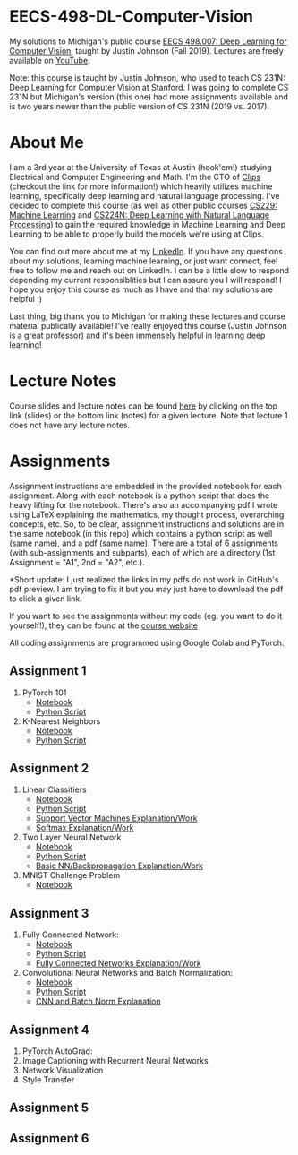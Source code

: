 # EECS-498-DL-Computer-Vision
My solutions to Michigan's public course [EECS 498.007: Deep Learning for Computer Vision](https://web.eecs.umich.edu/~justincj/teaching/eecs498/FA2019/schedule.html), taught by Justin Johnson (Fall 2019). Lectures are freely available on [YouTube](https://www.youtube.com/playlist?list=PL5-TkQAfAZFbzxjBHtzdVCWE0Zbhomg7r).

Note: this course is taught by Justin Johnson, who used to teach CS 231N: Deep Learning for Computer Vision at Stanford. I was going to complete CS 231N but Michigan's version (this one) had more assignments available and is two years newer than the public version of CS 231N (2019 vs. 2017). 

# About Me
I am a 3rd year at the University of Texas at Austin (hook'em!) studying Electrical and Computer Engineering and Math. I'm the CTO of [Clips](https://www.clipsai.com/) (checkout the link for more information!) which heavily utilizes machine learning, specifically deep learning and natural language processing. I've decided to complete this course (as well as other public courses [CS229: Machine Learning](https://github.com/bensmidt/CS229-ML-Autumn-2018) and [CS224N: Deep Learning with Natural Language Processing](https://github.com/bensmidt/CS224N-Deep-Learning-NLP)) to gain the required knowledge in Machine Learning and Deep Learning to be able to properly build the models we're using at Clips. 

You can find out more about me at my [LinkedIn](https://www.linkedin.com/in/benjamin-smidt/). If you have any questions about my solutions, learning machine learning, or just want connect, feel free to follow me and reach out on LinkedIn. I can be a little slow to respond depending my current responsiblities but I can assure you I will respond! I hope you enjoy this course as much as I have and that my solutions are helpful :)

Last thing, big thank you to Michigan for making these lectures and course material publically available! I've really enjoyed this course (Justin Johnson is a great professor) and it's been immensely helpful in learning deep learning!

# Lecture Notes

Course slides and lecture notes can be found [here](https://web.eecs.umich.edu/~justincj/teaching/eecs498/WI2022/schedule.html) by clicking on the top link (slides) or the bottom link (notes) for a given lecture. Note that lecture 1 does not have any lecture notes. 

# Assignments
Assignment instructions are embedded in the provided notebook for each assignment. Along with each notebook is a python script that does the heavy lifting for the notebook. There's also an accompanying pdf I wrote using LaTeX explaining the mathematics, my thought process, overarching concepts, etc. So, to be clear, assignment instructions and solutions are in the same notebook (in this repo) which contains a python script as well (same name), and a pdf (same name). There are a total of 6 assignments (with sub-assignments and subparts), each of which are a directory (1st Assignment = "A1", 2nd = "A2", etc.). 

*Short update: I just realized the links in my pdfs do not work in GitHub's pdf preview. I am trying to fix it but you may just have to download the pdf 
to click a given link. 

If you want to see the assignments without my code (eg. you want to do it yourself!), they can be found at the [course website](https://web.eecs.umich.edu/~justincj/teaching/eecs498/WI2022/)

All coding assignments are programmed using Google Colab and PyTorch. 

## Assignment 1
  1. PyTorch 101
      - [Notebook](https://github.com/bensmidt/EECS-498-DL-Computer-Vision/blob/main/A1/pytorch101.ipynb)
      - [Python Script](https://github.com/bensmidt/EECS-498-DL-Computer-Vision/blob/main/A1/pytorch101.py)
  2. K-Nearest Neighbors 
      - [Notebook](https://github.com/bensmidt/EECS-498-DL-Computer-Vision/blob/main/A1/knn.ipynb)
      - [Python Script](https://github.com/bensmidt/EECS-498-DL-Computer-Vision/blob/main/A1/knn.py)

## Assignment 2
   1. Linear Classifiers
      - [Notebook](https://github.com/bensmidt/EECS-498-DL-Computer-Vision/blob/main/A2/linear_classifier.ipynb)
      - [Python Script](https://github.com/bensmidt/EECS-498-DL-Computer-Vision/blob/main/A2/linear_classifier.py)
      - [Support Vector Machines Explanation/Work](https://github.com/bensmidt/EECS-498-DL-Computer-Vision/blob/main/A2/A2-SVM.pdf)
      - [Softmax Explanation/Work](https://github.com/bensmidt/EECS-498-DL-Computer-Vision/blob/main/A2/A2-Softmax.pdf)
   2. Two Layer Neural Network
      - [Notebook](https://github.com/bensmidt/EECS-498-DL-Computer-Vision/blob/main/A2/two_layer_net.ipynb)
      - [Python Script](https://github.com/bensmidt/EECS-498-DL-Computer-Vision/blob/main/A2/two_layer_net.py)
      - [Basic NN/Backpropagation Explanation/Work](https://github.com/bensmidt/EECS-498-DL-Computer-Vision/blob/main/A2/A2-Two-Layer-NN.pdf)
   3. MNIST Challenge Problem 
      - [Notebook](https://github.com/bensmidt/EECS-498-DL-Computer-Vision/blob/main/A2/challenge_problem.ipynb)
  
## Assignment 3
  1. Fully Connected Network: 
      - [Notebook](https://github.com/bensmidt/EECS-498-DL-Computer-Vision/blob/main/A3/fully_connected_networks.ipynb)
      - [Python Script](https://github.com/bensmidt/EECS-498-DL-Computer-Vision/blob/main/A3/fully_connected_networks.py)
      - [Fully Connected Networks Explanation/Work](https://github.com/bensmidt/EECS-498-DL-Computer-Vision/blob/main/A3/A3-Fully-Connected.pdf)
  2. Convolutional Neural Networks and Batch Normalization: 
      - [Notebook](https://github.com/bensmidt/EECS-498-DL-Computer-Vision/blob/main/A3/convolutional_networks.ipynb)
      - [Python Script](https://github.com/bensmidt/EECS-498-DL-Computer-Vision/blob/main/A3/convolutional_networks.py)
      - [CNN and Batch Norm Explanation](https://github.com/bensmidt/EECS-498-DL-Computer-Vision/blob/main/A3/Conv-NN-Batch-Norm.pdf)

## Assignment 4
  1. PyTorch AutoGrad: 
  2. Image Captioning with Recurrent Neural Networks
  3. Network Visualization
  4. Style Transfer

## Assignment 5

## Assignment 6
